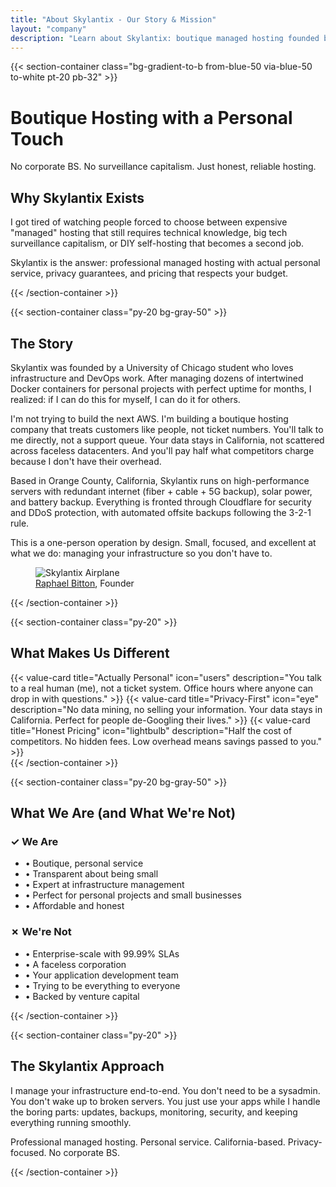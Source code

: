 ```yaml
---
title: "About Skylantix - Our Story & Mission"
layout: "company"
description: "Learn about Skylantix: boutique managed hosting founded by a UChicago student passionate about infrastructure, privacy, and personal service. California-based, honest pricing."
---
```


{{< section-container class="bg-gradient-to-b from-blue-50 via-blue-50 to-white pt-20 pb-32" >}}
    <div class="text-center">
        <h1 class="text-4xl md:text-5xl font-bold mb-6">Boutique Hosting with a Personal Touch</h1>
        <p class="text-xl text-gray-600 mb-16">No corporate BS. No surveillance capitalism. Just honest, reliable hosting.</p>
        <div class="max-w-3xl mx-auto bg-white rounded-xl shadow-sm p-8">
            <h2 class="text-3xl font-bold mb-4">Why Skylantix Exists</h2>
            <p class="text-xl text-gray-600 mb-4">
                I got tired of watching people forced to choose between expensive "managed" hosting that still requires technical knowledge, big tech surveillance capitalism, or DIY self-hosting that becomes a second job.
            </p>
            <p class="text-xl text-gray-600">
                Skylantix is the answer: professional managed hosting with actual personal service, privacy guarantees, and pricing that respects your budget.
            </p>
        </div>
    </div>
{{< /section-container >}}

{{< section-container class="py-20 bg-gray-50" >}}
    <div class="max-w-4xl mx-auto">
        <h2 class="text-3xl font-bold text-center mb-8">The Story</h2>
        <div class="prose prose-lg mx-auto text-gray-600">
            <p>
                Skylantix was founded by a University of Chicago student who loves infrastructure and DevOps work. After managing dozens of intertwined Docker containers for personal projects with perfect uptime for months, I realized: if I can do this for myself, I can do it for others.
            </p>
            <p>
                I'm not trying to build the next AWS. I'm building a boutique hosting company that treats customers like people, not ticket numbers. You'll talk to me directly, not a support queue. Your data stays in California, not scattered across faceless datacenters. And you'll pay half what competitors charge because I don't have their overhead.
            </p>
            <p>
                Based in Orange County, California, Skylantix runs on high-performance servers with redundant internet (fiber + cable + 5G backup), solar power, and battery backup. Everything is fronted through Cloudflare for security and DDoS protection, with automated offsite backups following the 3-2-1 rule.
            </p>
            <p>
                This is a one-person operation by design. Small, focused, and excellent at what we do: managing your infrastructure so you don't have to.
            </p>
            <figure class="mx-auto text-center">
                <img src="/images/airplane.png" alt="Skylantix Airplane" class="mx-auto" />
                <figcaption class="text-sm text-gray-500 mt-2"><a href="https://rbitton.com">Raphael Bitton</a>, Founder</figcaption>
            </figure>
        </div>
    </div>
{{< /section-container >}}

{{< section-container class="py-20" >}}
    <div class="max-w-6xl mx-auto">
        <h2 class="text-3xl font-bold text-center mb-12">What Makes Us Different</h2>
        <div class="grid grid-cols-1 md:grid-cols-3 gap-8">
            {{< value-card 
                title="Actually Personal"
                icon="users"
                description="You talk to a real human (me), not a ticket system. Office hours where anyone can drop in with questions."
            >}}
            {{< value-card 
                title="Privacy-First"
                icon="eye"
                description="No data mining, no selling your information. Your data stays in California. Perfect for people de-Googling their lives."
            >}}
            {{< value-card 
                title="Honest Pricing"
                icon="lightbulb"
                description="Half the cost of competitors. No hidden fees. Low overhead means savings passed to you."
            >}}
        </div>
    </div>
{{< /section-container >}}

{{< section-container class="py-20 bg-gray-50" >}}
    <div class="max-w-4xl mx-auto">
        <h2 class="text-3xl font-bold text-center mb-8">What We Are (and What We're Not)</h2>
        <div class="grid grid-cols-1 md:grid-cols-2 gap-8">
            <div class="bg-white rounded-lg shadow-sm p-6">
                <h3 class="text-xl font-bold text-green-600 mb-4">✓ We Are</h3>
                <ul class="space-y-2 text-gray-600">
                    <li>• Boutique, personal service</li>
                    <li>• Transparent about being small</li>
                    <li>• Expert at infrastructure management</li>
                    <li>• Perfect for personal projects and small businesses</li>
                    <li>• Affordable and honest</li>
                </ul>
            </div>
            <div class="bg-white rounded-lg shadow-sm p-6">
                <h3 class="text-xl font-bold text-red-600 mb-4">✗ We're Not</h3>
                <ul class="space-y-2 text-gray-600">
                    <li>• Enterprise-scale with 99.99% SLAs</li>
                    <li>• A faceless corporation</li>
                    <li>• Your application development team</li>
                    <li>• Trying to be everything to everyone</li>
                    <li>• Backed by venture capital</li>
                </ul>
            </div>
        </div>
    </div>
{{< /section-container >}}

{{< section-container class="py-20" >}}
    <div class="max-w-4xl mx-auto text-center">
        <h2 class="text-3xl font-bold mb-6">The Skylantix Approach</h2>
        <p class="text-xl text-gray-600 mb-8">
            I manage your infrastructure end-to-end. You don't need to be a sysadmin. You don't wake up to broken servers. You just use your apps while I handle the boring parts: updates, backups, monitoring, security, and keeping everything running smoothly.
        </p>
        <p class="text-lg text-gray-500">
            Professional managed hosting. Personal service. California-based. Privacy-focused. No corporate BS.
        </p>
    </div>
{{< /section-container >}}
